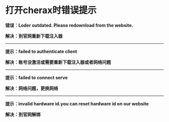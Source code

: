 # 打开cherax时错误提示

**错误：Loder outdated. Please redownload from the website.**

**解决：到官网重新下载注入器**

****

**提示：failed to authenticate client**

**解决：账号没激活或需要重新下载注入器或者网络问题**

****

**提示：failed to connect serve**

**解决：网络问题，更换网络**

****

**提示：invalid hardware id.you can reset hardware id on our website**

**解决：到官网解绑**
